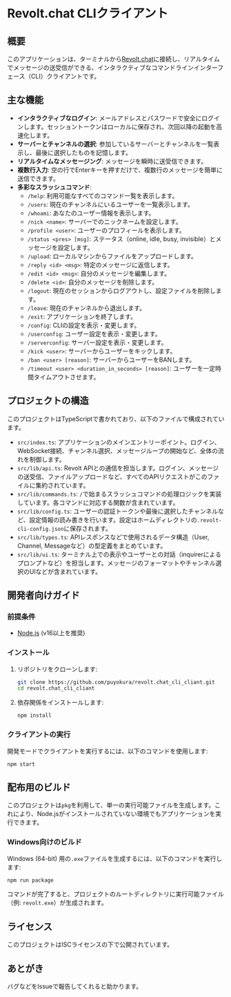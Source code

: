 # Revolt.chat CLIクライアント

## 概要

このアプリケーションは、ターミナルから[Revolt.chat](https://revolt.chat)に接続し、リアルタイムでメッセージの送受信ができる、インタラクティブなコマンドラインインターフェース（CLI）クライアントです。

## 主な機能

-   **インタラクティブなログイン**: メールアドレスとパスワードで安全にログインします。セッショントークンはローカルに保存され、次回以降の起動を高速化します。
-   **サーバーとチャンネルの選択**: 参加しているサーバーとチャンネルを一覧表示し、最後に選択したものを記憶します。
-   **リアルタイムなメッセージング**: メッセージを瞬時に送受信できます。
-   **複数行入力**: 空の行でEnterキーを押すだけで、複数行のメッセージを簡単に送信できます。
-   **多彩なスラッシュコマンド**:
    -   `/help`: 利用可能なすべてのコマンド一覧を表示します。
    -   `/users`: 現在のチャンネルにいるユーザーを一覧表示します。
    -   `/whoami`: あなたのユーザー情報を表示します。
    -   `/nick <name>`: サーバーでのニックネームを設定します。
    -   `/profile <user>`: ユーザーのプロフィールを表示します。
    -   `/status <pres> [msg]`: ステータス（online, idle, busy, invisible）とメッセージを設定します。
    -   `/upload`: ローカルマシンからファイルをアップロードします。
    -   `/reply <id> <msg>`: 特定のメッセージに返信します。
    -   `/edit <id> <msg>`: 自分のメッセージを編集します。
    -   `/delete <id>`: 自分のメッセージを削除します。
    -   `/logout`: 現在のセッションからログアウトし、設定ファイルを削除します。
    -   `/leave`: 現在のチャンネルから退出します。
    -   `/exit`: アプリケーションを終了します。
    -   `/config`: CLIの設定を表示・変更します。
    -   `/userconfig`: ユーザー設定を表示・変更します。
    -   `/serverconfig`: サーバー設定を表示・変更します。
    -   `/kick <user>`: サーバーからユーザーをキックします。
    -   `/ban <user> [reason]`: サーバーからユーザーをBANします。
    -   `/timeout <user> <duration_in_seconds> [reason]`: ユーザーを一定時間タイムアウトさせます。
    
## プロジェクトの構造

このプロジェクトはTypeScriptで書かれており、以下のファイルで構成されています。

-   `src/index.ts`: アプリケーションのメインエントリーポイント。ログイン、WebSocket接続、チャンネル選択、メッセージループの開始など、全体の流れを制御します。
-   `src/lib/api.ts`: Revolt APIとの通信を担当します。ログイン、メッセージの送受信、ファイルアップロードなど、すべてのAPIリクエストがこのファイルに集約されています。
-   `src/lib/commands.ts`: `/`で始まるスラッシュコマンドの処理ロジックを実装しています。各コマンドに対応する関数が含まれています。
-   `src/lib/config.ts`: ユーザーの認証トークンや最後に選択したチャンネルなど、設定情報の読み書きを行います。設定はホームディレクトリの`.revolt-cli-config.json`に保存されます。
-   `src/lib/types.ts`: APIレスポンスなどで使用されるデータ構造（User, Channel, Messageなど）の型定義をまとめています。
-   `src/lib/ui.ts`: ターミナル上での表示やユーザーとの対話（inquirerによるプロンプトなど）を担当します。メッセージのフォーマットやチャンネル選択のUIなどが含まれています。

## 開発者向けガイド

### 前提条件

-   [Node.js](https://nodejs.org/) (v16以上を推奨)

### インストール

1.  リポジトリをクローンします:
    ```sh
    git clone https://github.com/puyokura/revolt.chat_cli_cliant.git
    cd revolt.chat_cli_cliant
    ```

2.  依存関係をインストールします:
    ```sh
    npm install
    ```

### クライアントの実行

開発モードでクライアントを実行するには、以下のコマンドを使用します:

```sh
npm start
```

## 配布用のビルド

このプロジェクトは`pkg`を利用して、単一の実行可能ファイルを生成します。これにより、Node.jsがインストールされていない環境でもアプリケーションを実行できます。

### Windows向けのビルド

Windows (64-bit) 用の`.exe`ファイルを生成するには、以下のコマンドを実行します:

```sh
npm run package
```

コマンドが完了すると、プロジェクトのルートディレクトリに実行可能ファイル（例: `revolt.exe`）が生成されます。

## ライセンス

このプロジェクトはISCライセンスの下で公開されています。

## あとがき
バグなどをIssueで報告してくれると助かります。
